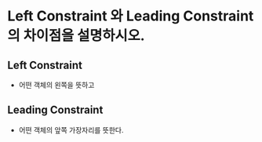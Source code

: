 # Left Constraint 와 Leading Constraint 의 차이점을 설명하시오.

## Left Constraint
- 어떤 객체의 왼쪽을 뜻하고

## Leading Constraint
- 어떤 객체의 앞쪽 가장자리를 뜻한다.
